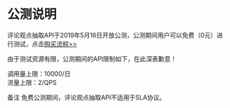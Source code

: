 # 公测说明

评论观点抽取API于2019年5月16日开放公测，公测期间用户可以免费（0元）进行测试，点击[购买流程>>](../Pricing/Purchase-Process.md)

由于测试资源有限，公测期间的API限制如下，在此深表歉意！

调用量上限：10000/日  
流量上限：2/QPS

备注
免费公测期间，评论观点抽取API不适用于SLA协议。
